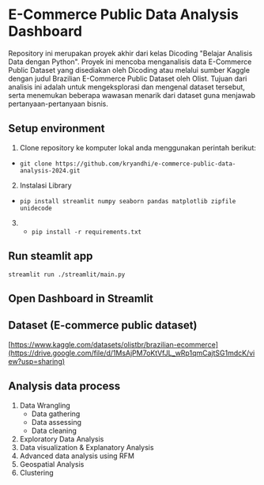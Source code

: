 # E-Commerce Public Data Analysis Dashboard 
Repository ini merupakan proyek akhir dari kelas Dicoding "Belajar Analisis Data dengan Python". Proyek ini mencoba menganalisis data E-Commerce Public Dataset yang disediakan oleh Dicoding atau melalui sumber Kaggle dengan judul Brazilian E-Commerce Public Dataset oleh Olist. Tujuan dari analisis ini adalah untuk mengeksplorasi dan mengenal dataset tersebut, serta menemukan beberapa wawasan menarik dari dataset guna menjawab pertanyaan-pertanyaan bisnis.

## Setup environment

1. Clone repository ke komputer lokal anda menggunakan perintah berikut:
- ``` git clone https://github.com/kryandhi/e-commerce-public-data-analysis-2024.git ```
2. Instalasi Library
- ``` pip install streamlit numpy seaborn pandas matplotlib zipfile unidecode ```
3. - ``` pip install -r requirements.txt ```

## Run steamlit app
```
streamlit run ./streamlit/main.py
```

## Open Dashboard in Streamlit



## Dataset (E-commerce public dataset)
[https://www.kaggle.com/datasets/olistbr/brazilian-ecommerce](https://drive.google.com/file/d/1MsAjPM7oKtVfJL_wRp1qmCajtSG1mdcK/view?usp=sharing)

## Analysis data process
1. Data Wrangling
   - Data gathering
   - Data assessing
   - Data cleaning
2. Exploratory Data Analysis
3. Data visualization & Explanatory Analysis
4. Advanced data analysis using RFM
5. Geospatial Analysis
6. Clustering
